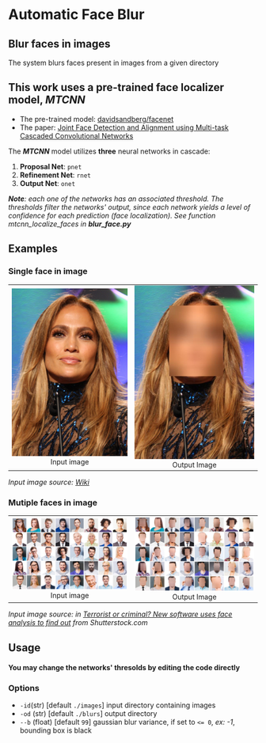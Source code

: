 # Automatic Face Blur

## Blur faces in images
The system blurs faces present in images from a given directory

## This work uses a pre-trained face localizer model, **_MTCNN_**
*  The pre-trained model: [davidsandberg/facenet](https://github.com/davidsandberg/facenet)
* The paper: [Joint Face Detection and Alignment using   Multi-task Cascaded Convolutional Networks](https://kpzhang93.github.io/MTCNN_face_detection_alignment/paper/spl.pdf)

The **_MTCNN_** model utilizes **three** neural networks in cascade:
1. **Proposal Net**: `pnet`
2. **Refinement Net**: `rnet`
3. **Output Net**: `onet`

**_Note_**_: each one of the networks has an associated threshold. The thresholds filter the networks' output, since each network yields a level of confidence for each prediction (face localization). See function _mtcnn_localize_faces_ in **_blur_face.py_**_

## Examples
### Single face in image
| | |
|:-------------------------:|:-------------------------:|
|<img width="500" src="./examples/jlo.jpg"> Input image|<img width="500" src="./examples/jlo_blur.jpg"> Output Image|

_Input image source: [Wiki](https://en.wikipedia.org/wiki/Jennifer_Lopez#/media/File:Jennifer_Lopez_at_GLAAD_Media_Awards_(cropped).jpg)_
### Mutiple faces in image
| | |
|:-------------------------:|:-------------------------:|
|<img width="500" src="./examples/multi_multi.jpeg"> Input image|<img width="500" src="./examples/multi_multi_blur.jpeg"> Output Image|

_Input image source: in [Terrorist or criminal? New software uses face analysis to find out](https://www.israel21c.org/new-face-profiling-software-identifies-terrorists-and-criminals) from Shutterstock.com_
## Usage
#### You may change the networks' thresolds by editing the code directly
### Options
* `-id`(str) [default `./images`] input directory containing images
* `-od` (str) [default `./blurs`] output directory 
* `--b` (float) [default `99`] gaussian blur variance, if set to `<= 0`, _ex: -1_, bounding box is black  
